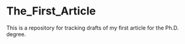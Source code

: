 # The_First_Article

This is a repository for tracking drafts of my first article for the Ph.D. degree.
